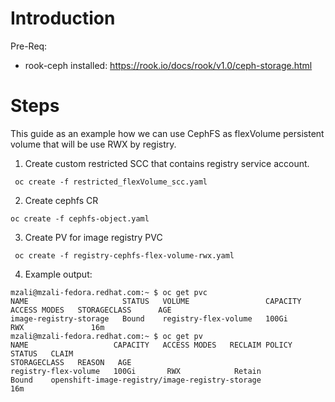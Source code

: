 #  Introduction

Pre-Req:
* rook-ceph installed: https://rook.io/docs/rook/v1.0/ceph-storage.html


# Steps
This guide as an example how we can use CephFS as flexVolume persistent volume that will be use RWX by registry.

1. Create custom restricted SCC that contains registry service account.

``` oc create -f restricted_flexVolume_scc.yaml```

2. Create cephfs CR  

```oc create -f cephfs-object.yaml```

3. Create PV for image registry PVC  

``` oc create -f registry-cephfs-flex-volume-rwx.yaml```

4. Example output:
  
```
mzali@mzali-fedora.redhat.com:~ $ oc get pvc
NAME                     STATUS   VOLUME                 CAPACITY   ACCESS MODES   STORAGECLASS      AGE
image-registry-storage   Bound    registry-flex-volume   100Gi       RWX               16m
mzali@mzali-fedora.redhat.com:~ $ oc get pv
NAME                   CAPACITY   ACCESS MODES   RECLAIM POLICY   STATUS   CLAIM                                             STORAGECLASS   REASON   AGE
registry-flex-volume   100Gi       RWX            Retain           Bound    openshift-image-registry/image-registry-storage                           16m
```
